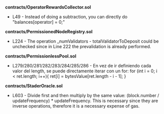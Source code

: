 **contracts/OperatorRewardsCollector.sol**
- L49 - Instead of doing a subtraction, you can directly do "balances[operator] = 0;"

**contracts/PermissionedNodeRegistry.sol**
- L224 - The operation _numValidators - totalValidatorToDeposit could be unchecked since in Line 222 the prevalidation is already performed.

**contracts/PermissionlessPool.sol**
- L279/280/281/282/283/284/285/286 - En vez de ir definiendo cada valor del length, se puede directamente iterar con un for:
for (int i = 0; i < ret.length; i++){
            ret[i] = bytesValue[ret.length - i - 1];
        }

**contracts/StaderOracle.sol**
- L603 - Divide first and then multiply by the same value: (block.number / updateFrequency) * updateFrequency. This is necessary since they are inverse operations, therefore it is a necessary expense of gas.
